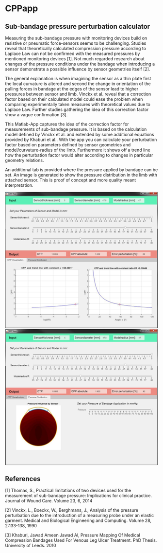 # CPPapp
## Sub-bandage pressure perturbation calculator

Measuring the sub-bandage pressure with monitoring devices build on resistive or pneumatic force-sensors seems to be challenging. Studies reveal that theoretically calculated compression pressure according to Laplace Law can not be confirmed with the measured pressures by mentioned monitoring devices [1]. Not much regarded research about changes of the pressure conditions under the bandage when introducing a sensor demonstrate a possible influence by sensor geometries itself [2].

The general explanation is when imagining the sensor as a thin plate first the local curvature is altered and second the change in orientation of the pulling forces in bandage at the edges of the sensor lead to higher pressures between sensor and limb. Vinckx et al. reveal that a correction factor based on their calculated model could ease the problem when comparing experimentally taken measures with theoretical values due to Laplace Law. Further studies gathering the idea of this correction factor show a vague confirmation [3].

This Matlab-App captures the idea of the correction factor for measurements of sub-bandage pressure. It is based on the calculation model defined by Vinckx et al. and extended by some additional equations provided by Khaburi et al.. With the app you can calculate your perturbation factor based on parameters defined by sensor geometries and model/curvature-radius of the limb. Furthermore it shows off a trend line how the perturbation factor would alter according to changes in particular geometry relations.

An additional tab is provided where the pressure applied by bandage can be set. An image is generated to show the pressure distribution in the limb with attached sensor. This is proof of concept and more quality meant interpretation.

![](/cppapp-screenshot1.jpg)
![](/cppapp-screenshot2.jpg)

## References

[1] Thomas, S., Practical limitations of two devices used for the measurement of sub-bandage pressure: Implications for clinical practice. Journal of Wound Care. Volume 23, 6, 2014

[2] Vinckx, L., Boeckx, W., Berghmans, J., Analysis of the pressure perturbation due to the introduction of a measuring probe under an elastic garment. Medical and Biological Engineering and Computing. Volume 28, 2:133-138, 1990

[3] Khaburi, Jawad Ameen Jawad Al, Pressure Mapping Of Medical Compression Bandages Used For Venous Leg Ulcer Treatment. PhD Thesis. University of Leeds. 2010
